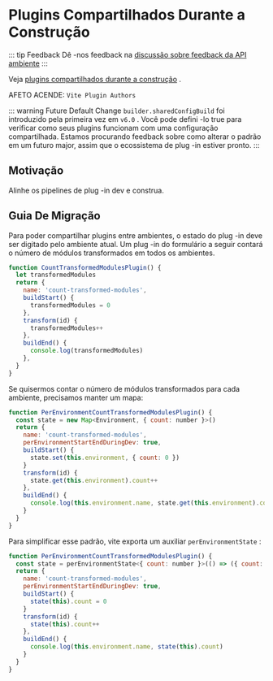 # Plugins Compartilhados Durante a Construção

::: tip Feedback
Dê -nos feedback na [discussão sobre feedback da API ambiente](https://github.com/vitejs/vite/discussions/16358)
:::

Veja [plugins compartilhados durante a construção](/pt/guide/api-environment.md#shared-plugins-during-build) .

AFETO ACENDE: `Vite Plugin Authors`

::: warning Future Default Change
`builder.sharedConfigBuild` foi introduzido pela primeira vez em `v6.0` . Você pode defini -lo true para verificar como seus plugins funcionam com uma configuração compartilhada. Estamos procurando feedback sobre como alterar o padrão em um futuro major, assim que o ecossistema de plug -in estiver pronto.
:::

## Motivação

Alinhe os pipelines de plug -in dev e construa.

## Guia De Migração

Para poder compartilhar plugins entre ambientes, o estado do plug -in deve ser digitado pelo ambiente atual. Um plug -in do formulário a seguir contará o número de módulos transformados em todos os ambientes.

```js
function CountTransformedModulesPlugin() {
  let transformedModules
  return {
    name: 'count-transformed-modules',
    buildStart() {
      transformedModules = 0
    },
    transform(id) {
      transformedModules++
    },
    buildEnd() {
      console.log(transformedModules)
    },
  }
}
```

Se quisermos contar o número de módulos transformados para cada ambiente, precisamos manter um mapa:

```js
function PerEnvironmentCountTransformedModulesPlugin() {
  const state = new Map<Environment, { count: number }>()
  return {
    name: 'count-transformed-modules',
    perEnvironmentStartEndDuringDev: true,
    buildStart() {
      state.set(this.environment, { count: 0 })
    }
    transform(id) {
      state.get(this.environment).count++
    },
    buildEnd() {
      console.log(this.environment.name, state.get(this.environment).count)
    }
  }
}
```

Para simplificar esse padrão, vite exporta um auxiliar `perEnvironmentState` :

```js
function PerEnvironmentCountTransformedModulesPlugin() {
  const state = perEnvironmentState<{ count: number }>(() => ({ count: 0 }))
  return {
    name: 'count-transformed-modules',
    perEnvironmentStartEndDuringDev: true,
    buildStart() {
      state(this).count = 0
    }
    transform(id) {
      state(this).count++
    },
    buildEnd() {
      console.log(this.environment.name, state(this).count)
    }
  }
}
```
